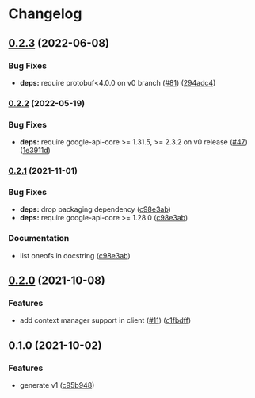 # Changelog

## [0.2.3](https://github.com/googleapis/python-filestore/compare/v0.2.2...v0.2.3) (2022-06-08)


### Bug Fixes

* **deps:** require protobuf<4.0.0 on v0 branch ([#81](https://github.com/googleapis/python-filestore/issues/81)) ([294adc4](https://github.com/googleapis/python-filestore/commit/294adc4104b8adedc5de3630897649d05cb371a7))

### [0.2.2](https://github.com/googleapis/python-filestore/compare/v0.2.1...v0.2.2) (2022-05-19)


### Bug Fixes

* **deps:** require google-api-core >= 1.31.5, >= 2.3.2 on v0 release ([#47](https://github.com/googleapis/python-filestore/issues/47)) ([1e3911d](https://github.com/googleapis/python-filestore/commit/1e3911d506f845e023474b09d4ebad773765236d))

### [0.2.1](https://www.github.com/googleapis/python-filestore/compare/v0.2.0...v0.2.1) (2021-11-01)


### Bug Fixes

* **deps:** drop packaging dependency ([c98e3ab](https://www.github.com/googleapis/python-filestore/commit/c98e3ab4252696f35d6d768e6a5104be0337ed04))
* **deps:** require google-api-core >= 1.28.0 ([c98e3ab](https://www.github.com/googleapis/python-filestore/commit/c98e3ab4252696f35d6d768e6a5104be0337ed04))


### Documentation

* list oneofs in docstring ([c98e3ab](https://www.github.com/googleapis/python-filestore/commit/c98e3ab4252696f35d6d768e6a5104be0337ed04))

## [0.2.0](https://www.github.com/googleapis/python-filestore/compare/v0.1.0...v0.2.0) (2021-10-08)


### Features

* add context manager support in client ([#11](https://www.github.com/googleapis/python-filestore/issues/11)) ([c1fbdff](https://www.github.com/googleapis/python-filestore/commit/c1fbdff93698f09a2e127d8dba935ffe8d9512f5))

## 0.1.0 (2021-10-02)


### Features

* generate v1 ([c95b948](https://www.github.com/googleapis/python-filestore/commit/c95b948e2ef5ed12dacf1b830013a1e5c51147ce))
